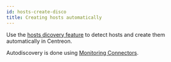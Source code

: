 ```yaml
---
id: hosts-create-disco
title: Creating hosts automatically
---
```


Use the [hosts dicovery feature](../discovery/hosts-discovery.md) to detect hosts and create them automatically in Centreon.

Autodiscovery is done using [Monitoring Connectors](../pluginpacks.md).
